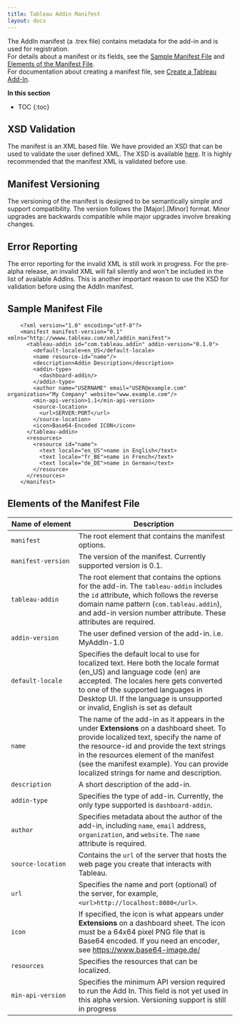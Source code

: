 ```yaml
---
title: Tableau Addin Manifest
layout: docs
---
```


The AddIn manifest (a .trex file) contains metadata for the add-in and is used for registration.  
For details about a manifest or its fields, see the [Sample Manifest File](#sample-manifest-file) and [Elements of the Manifest File](#elements-of-the-manifest-file).  
For documentation about creating a manifest file, see [Create a Tableau Add-In]({{site.baseurl}}/docs/trex_getstarted#create-a-manifest-file).

**In this section**

* TOC
{:toc}



## XSD Validation
The manifest is an XML based file. We have provided an XSD that can be used to validate the user defined XML. The XSD is available [here](https://prerelease.tableau.com/project/version/item.html?cap=52e2710a0793434d82142736c7ab3029&arttypeid={0DD668AE-472C-4E70-B465-35F7AE0DEB6D}&artid={939493D2-8000-4192-857A-67624CBCC35A}). It is highly recommended that the manifest XML is validated before use. 

## Manifest Versioning
The versioning of the manifest is designed to be semantically simple and support compatibility. The version follows the [Major].[Minor] format. Minor upgrades are backwards compatible while major upgrades involve breaking changes. 

## Error Reporting
The error reporting for the invalid XML is still work in progress. For the pre-alpha release, an invalid XML will fail silently and won't be included in the list of available AddIns. This is another important reason to use the XSD for validation before using the AddIn manifest.

## Sample Manifest File

        <?xml version="1.0" encoding="utf-8"?> 
        <manifest manifest-version="0.1" xmlns="http://wwww.tableau.com/xml/addin_manifest">
          <tableau-addin id="com.tableau.addin" addin-version="0.1.0">
            <default-locale>en_US</default-locale>
            <name resource-id="name"/>
            <description>Addin Description</description>
            <addin-type>
              <dashboard-addin/>
            </addin-type>
            <author name="USERNAME" email="USER@example.com" organization="My Company" website="www.example.com"/>
            <min-api-version>1.1</min-api-version>
            <source-location>
              <url>SERVER:PORT</url> 
            </source-location>
            <icon>Base64-Encoded ICON</icon>
          </tableau-addin>
          <resources>
            <resource id="name">
              <text locale="en_US">name in English</text>
              <text locale="fr_BE">name in French</text>
              <text locale="de_DE">name in German</text>
            </resource>
          </resources>
        </manifest>



## Elements of the Manifest File

<table>
<colgroup>
<col width="30%" />
<col width="70%" />
</colgroup>
<thead>
<tr class="header">
<th>Name of element</th>
<th>Description</th>
</tr>
</thead>
<tbody>
<tr class="odd">
<td><code>manifest</code></td>
<td>The root element that contains the manifest options.</td>
</tr>
<tr class="event">
<td><code>manifest-version</code></td>
<td>The version of the manifest. Currently supported version is 0.1. </td>
</tr>
<tr class="odd">
<td><code>tableau-addin</code></td>
<td>The root element that contains the options for the add-in. The <code>tableau-addin</code> includes the <code>id</code> attribute, which follows the reverse domain name pattern (<code>com.tableau.addin</code>), and add-in version number attribute. These attributes are required.</td>
</tr>
<tr class="even">
<td><code>addin-version</code></td>
<td>The user defined version of the add-in. i.e. MyAddIn-1.0</td>
</tr>
<tr class="odd">
<td><code>default-locale</code></td>
<td>Specifies the default local to use for localized text. Here both the locale format (en_US) and language code (en) are accepted. The locales here gets converted to one of the supported languages in Desktop UI. If the language is unsupported or invalid, English is set as default </td>
</tr>
<tr class="even">
<td><code>name</code></td>
<td>The name of the add-in as it appears in the under <strong>Extensions</strong> on a dashboard sheet. To provide localized text, specify the name of the resource-id and provide the text strings in the resources element of the manifest (see the manifest example). You can provide localized strings for name and description.</td>
</tr>
<tr class="odd">
<td><code>description</code></td>
<td>A short description of the add-in.</td>
</tr>
<tr class="even">
<td><code>addin-type</code></td>
<td>Specifies the type of add-in. Currently, the only type supported is <code>dashboard-addin</code>.</td>
</tr>
<tr class="odd">
<td><code>author</code></td>
<td>Specifies metadata about the author of the add-in, including <code>name</code>, <code>email</code> address, <code>organization</code>, and <code>website</code>. The <code>name</code> attribute is required.</td>
</tr>
<tr class="even">
<td><code>source-location</code></td>
<td>Contains the <code>url</code> of the server that hosts the web page you create that interacts with Tableau.</td>
</tr>
<tr class="odd">
<td><code>url</code></td>
<td>Specifies the name and port (optional) of the server, for example, <code>&lt;url&gt;http://localhost:8080&lt;/url&gt;</code>.</td>
</tr>
<tr class="even">
<td><code>icon</code></td>
<td>If specified, the icon is what appears under <strong>Extensions</strong> on a dashboard sheet. The icon must be a 64x64 pixel PNG file that is Base64 encoded. If you need an encoder, see <a href="https://www.base64-image.de/" class="uri">https://www.base64-image.de/</a></td>
</tr>
<tr class="odd">
<td><code>resources</code></td>
<td>Specifies the resources that can be localized.</td>
</tr>
<tr class="even">
<td><code>min-api-version</code></td>
<td>Specifies the minimum API version required to run the Add In. This field is not yet used in this alpha version. Versioning support is still in progress</td>
</tr>
</tbody>
</table>
